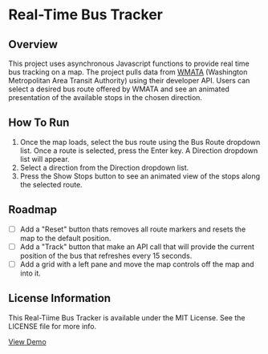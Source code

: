 # Real-Time Bus Tracker

## Overview

This project uses asynchronous Javascript functions to provide real time bus tracking on a map.  The project pulls data from [WMATA](https://www.wmata.com) (Washington Metropolitan Area Transit Authority) using their developer API.  Users can select a desired bus route offered by WMATA and see an animated presentation of the available stops in the chosen direction.

## How To Run

1.  Once the map loads, select the bus route using the Bus Route dropdown list.  Once a route is selected, press the Enter key.  A Direction dropdown list will appear.
2.  Select a direction from the Direction dropdown list.
3.  Press the Show Stops button to see an animated view of the stops along the selected route.

## Roadmap

- [ ] Add a "Reset" button thats removes all route markers and resets the map to the default position.
- [ ] Add a "Track" button that make an API call that will provide the current position of the bus that refreshes every 15 seconds.
- [ ] Add a grid with a left pane and move the map controls off the map and into it.

## License Information

This Real-Tiime Bus Tracker is available under the MIT License.  See the LICENSE file for more info.

<a target="_blank" href="https://dfoxster.github.io/Bus-Tracker/site/index.html">View Demo</a>